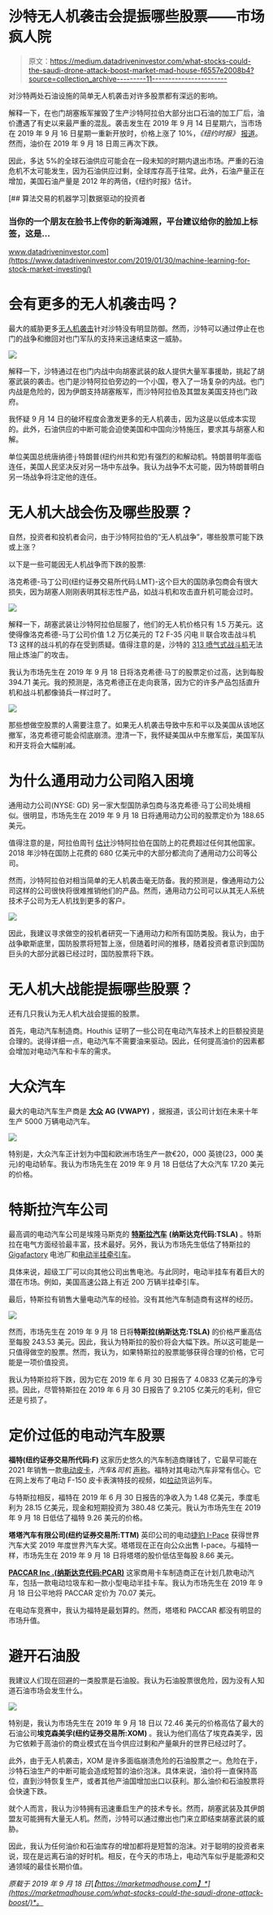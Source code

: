 # 沙特无人机袭击会提振哪些股票——市场疯人院

> 原文：<https://medium.datadriveninvestor.com/what-stocks-could-the-saudi-drone-attack-boost-market-mad-house-f6557e2008b4?source=collection_archive---------11----------------------->

对沙特两处石油设施的简单无人机袭击对许多股票都有深远的影响。

解释一下，在也门胡塞叛军摧毁了生产沙特阿拉伯大部分出口石油的加工厂后，油价遭遇了有史以来最严重的混乱。袭击发生在 2019 年 9 月 14 日星期六，当市场在 2019 年 9 月 16 日星期一重新开放时，价格上涨了 10%，*《纽约时报》* [报道](https://www.nytimes.com/2019/09/15/business/saudi-arabia-oil-energy-prices.html)。然而，油价在 2019 年 9 月 18 日周三再次下跌。

因此，多达 5%的全球石油供应可能会在一段未知的时期内退出市场。严重的石油危机不太可能发生，因为石油供应过剩，全球库存高于往常。此外，石油产量正在增加，美国石油产量是 2012 年的两倍，《纽约时报》估计。

[](https://www.datadriveninvestor.com/2019/01/30/machine-learning-for-stock-market-investing/) [## 算法交易的机器学习|数据驱动的投资者

### 当你的一个朋友在脸书上传你的新海滩照，平台建议给你的脸加上标签，这是…

www.datadriveninvestor.com](https://www.datadriveninvestor.com/2019/01/30/machine-learning-for-stock-market-investing/) 

# 会有更多的无人机袭击吗？

最大的威胁更多[无人机袭击](https://marketmadhouse.com/is-america-defenseless-against-drone-attacks/)针对沙特没有明显防御。然而，沙特可以通过停止在也门的战争和撤回对也门军队的支持来迅速结束这一威胁。

![](img/308f4514d00c7c09fe045dc22795c3db.png)

解释一下，沙特通过在也门内战中向胡塞武装的敌人提供大量军事援助，挑起了胡塞武装的袭击。也门是沙特阿拉伯旁边的一个小国，卷入了一场复杂的内战。也门内战是危险的，因为伊朗支持胡塞叛军，而沙特阿拉伯及其盟友美国支持也门政府。

我怀疑 9 月 14 日的破坏程度会激发更多的无人机袭击，因为这是以低成本实现的。此外，石油供应的中断可能会迫使美国和中国向沙特施压，要求其与胡塞人和解。

单位美国总统唐纳德·j·特朗普(纽约州共和党)有强烈的和解动机。特朗普明年面临连任，美国人民坚决反对另一场中东战争。我认为战争不太可能，因为特朗普明白另一场战争将注定他的连任。

# 无人机大战会伤及哪些股票？

自然，投资者和投机者会问，由于沙特阿拉伯的“无人机战争”，哪些股票可能下跌或上涨？

以下是一些可能因无人机战争而下跌的股票:

洛克希德-马丁公司(纽约证券交易所代码:LMT)-这个巨大的国防承包商会有很大损失，因为胡塞人刚刚表明其标志性产品，如战斗机和攻击直升机可能会过时。

![](img/b38e5b5c15e5fd4bf684b1e7d1121c7e.png)

解释一下，胡塞武装让沙特阿拉伯屈服了，他们的无人机价格只有 1.5 万美元。这使得像洛克希德-马丁公司价值 1.2 万亿美元的 T2 F-35 闪电 II 联合攻击战斗机 T3 这样的战斗机的存在受到质疑。值得注意的是，沙特的 [313 喷气式战斗机](https://www.defensenews.com/global/mideast-africa/2015/03/26/saudi-arabia-the-gulf-s-best-equipped-military/)无法阻止炼油厂的攻击。

我认为市场先生在 2019 年 9 月 18 日将洛克希德·马丁的股票定价过高，达到每股 394.71 美元。我的预测是，洛克希德正在走向衰落，因为它的许多产品包括直升机和战斗机都像骑兵一样过时了。

![](img/a091d1823d86ff1844975b657e250afe.png)

那些想做空股票的人需要注意了。如果无人机袭击导致中东和平以及美国从该地区撤军，洛克希德可能会彻底崩溃。澄清一下，我怀疑美国从中东撤军后，美国军队和开支将会大幅削减。

# 为什么通用动力公司陷入困境

通用动力公司(NYSE: GD) 另一家大型国防承包商与洛克希德·马丁公司处境相似。很明显，市场先生在 2019 年 9 月 18 日将通用动力公司的股票定价为 188.65 美元。

值得注意的是，阿拉伯周刊 [估计](https://thearabweekly.com/saudi-arabia-ups-defence-spending-face-iranian-threats)沙特阿拉伯在国防上的花费超过任何其他国家。2018 年沙特在国防上花费的 680 亿美元中的大部分都流向了通用动力公司等公司。

然而，沙特阿拉伯对相当简单的无人机袭击毫无防备。我的预测是，像通用动力公司这样的公司很快将很难推销他们的产品。然而，通用动力公司可以从其无人系统技术子公司为无人机找到更多的客户。

![](img/d1f49326b21ceebc10c3e88c7c938648.png)

因此，我建议寻求做空的投机者研究一下通用动力和所有国防类股。我认为，由于战争歇斯底里，国防股票将短暂上涨，但随着时间的推移，随着投资者意识到国防巨头的大部分武器已经过时，国防股票将下跌。

# 无人机大战能提振哪些股票？

还有几只我认为无人机大战会提振的股票。

首先，电动汽车制造商。Houthis 证明了一些公司在电动汽车技术上的巨额投资是合理的。说得详细一点，电动汽车不需要油来驱动。因此，任何提高油价的因素都会增加对电动汽车和卡车的需求。

# 大众汽车

最大的电动汽车生产商是 [**大众**](https://marketmadhouse.com/volkswagen-plans-to-build-50-million-electric-cars/) **AG (VWAPY)** ，据报道，该公司计划在未来十年生产 5000 万辆电动汽车。

![](img/dc3d1f28e671ef05e2f32c35203c398c.png)

特别是，大众汽车正计划为中国和欧洲市场生产一款€20，000 英镑(23，000 美元)的电动轿车。我认为市场先生在 2019 年 9 月 18 日低估了大众汽车 17.20 美元的价格。

# 特斯拉汽车公司

最高调的电动汽车公司是埃隆马斯克的 [**特斯拉汽车**](https://marketmadhouse.com/tesla-more-than-just-a-car-company/) **(纳斯达克代码:TSLA)** 。特斯拉在电气方面经验最丰富，技术最好。另外，我认为市场先生低估了特斯拉的 [Gigafactory](https://www.tesla.com/gigafactory) 电池厂和[电动半挂牵引车](https://marketmadhouse.com/food-service-giant-sysco-orders-50-tesla-semis/)。

具体来说，超级工厂可以向其他公司出售电池。与此同时，电动半挂车有着巨大的潜在市场。例如，美国高速公路上有近 200 万辆半挂牵引车。

最后，特斯拉有销售大量电动汽车的经验。没有其他汽车制造商有这样的经历。

![](img/42ccea93c634285ee5cd3c7fb45a0b6e.png)

然而，市场先生在 2019 年 9 月 18 日将**特斯拉(纳斯达克:TSLA)** 的价格严重高估至每股 243.53 美元。因此，我认为特斯拉的股价将会大幅下跌。所以这可能是一只值得做空的股票。然而，我认为，如果特斯拉的股票能够获得合理的价格，它可能是一项价值投资。

我认为特斯拉将下跌，因为它在 2019 年 6 月 30 日报告了 4.0833 亿美元的净亏损。因此，尽管特斯拉在 2019 年 6 月 30 日报告了 9.2105 亿美元的毛利，但它还是亏损了。

# 定价过低的电动汽车股票

**福特(纽约证券交易所代码:F)** 这家历史悠久的汽车制造商赚钱了，它最早可能在 2021 年销售一款[电动皮卡](https://marketmadhouse.com/ford-could-dominate-electric-trucks-and-lose-money/)，*汽车&司机* [声称](https://www.caranddriver.com/news/a28947992/electric-ford-f-150-2021-planned/)。福特对其电动汽车非常有信心。它在网上发布了电动 F-150 皮卡表演特技的视频，如[拉动](https://www.theverge.com/2019/7/23/20706515/ford-electric-f150-pickup-truck-pull-million-pound-train)货运列车。

与特斯拉相反，福特在 2019 年 6 月 30 日报告的净收入为 1.48 亿美元，季度毛利为 28.15 亿美元，现金和短期投资为 380.48 亿美元。我认为市场先生在 2019 年 9 月 18 日低估了福特 9.26 美元的价格。

**塔塔汽车有限公司(纽约证券交易所:TTM)** 英印公司的电动[捷豹 I-Pace](https://www.jaguarusa.com/all-models/i-pace/index.html) 获得世界汽车大奖 2019 年度世界汽车大奖。塔塔现在正在向公众出售 I-pace。与福特一样，市场先生在 2019 年 9 月 18 日将塔塔的股价低估至每股 8.66 美元。

[**PACCAR Inc .(纳斯达克代码:PCAR)**](https://marketmadhouse.com/are-trucks-making-money-at-paccar/) 这家商用卡车制造商正在计划几款电动汽车，包括一款电动垃圾车和一款小型电动半挂卡车。我认为市场先生在 2019 年 9 月 18 日公平地将 PACCAR 定价为 70.07 美元。

在电动车竞赛中，我认为福特是最划算的。然而，塔塔和 PACCAR 都没有明显的市场升值。

# 避开石油股

我建议人们现在回避的一类股票是石油股。我认为石油股票很危险，因为没有人知道石油市场会发生什么。

![](img/7096547b48740cca7454f3761bd476df.png)

特别是，我认为市场先生在 2019 年 9 月 18 日以 72.46 美元的价格高估了最大的石油公司**埃克森美孚(纽约证券交易所:XOM)** 。我认为他们高估了埃克森美孚，因为它依赖于高油价的商业模式在当今供应过剩和产量飙升的世界已经过时了。

此外，由于无人机袭击，XOM 是许多面临崩溃危险的石油股票之一。危险在于，沙特石油生产的中断可能会造成短暂的油价泡沫。具体来说，油价将一直保持高位，直到沙特恢复生产，或者其他产油国增加出口以获利。那么油价和石油股票将会快速下跌。

就个人而言，我认为沙特拥有迅速重启生产的技术专长。然而，胡塞武装及其伊朗盟友可能拥有大量无人机。然而，沙特可以通过撤出也门来立即结束胡塞武装的威胁。

因此，我认为任何油价和石油库存的增加都将是短暂的泡沫。对于聪明的投资者来说，现在是远离石油的好时机。相反，在今天的市场上，电动汽车似乎是能源和交通领域的最佳长期价值。

*原载于 2019 年 9 月 18 日*[*【https://marketmadhouse.com】*](https://marketmadhouse.com/what-stocks-could-the-saudi-drone-attack-boost/)*。*